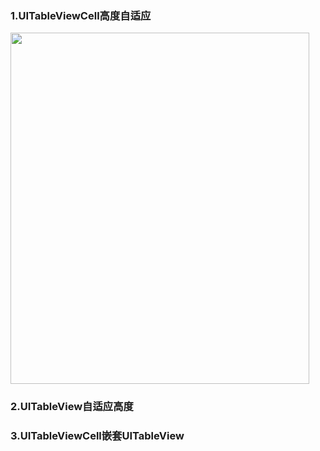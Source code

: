 ### 1.UITableViewCell高度自适应
<div>
<img src="./imgs/UITableViewCell高度自适应.png" width="478px" height="562px"/>
</div>

### 2.UITableView自适应高度
### 3.UITableViewCell嵌套UITableView
